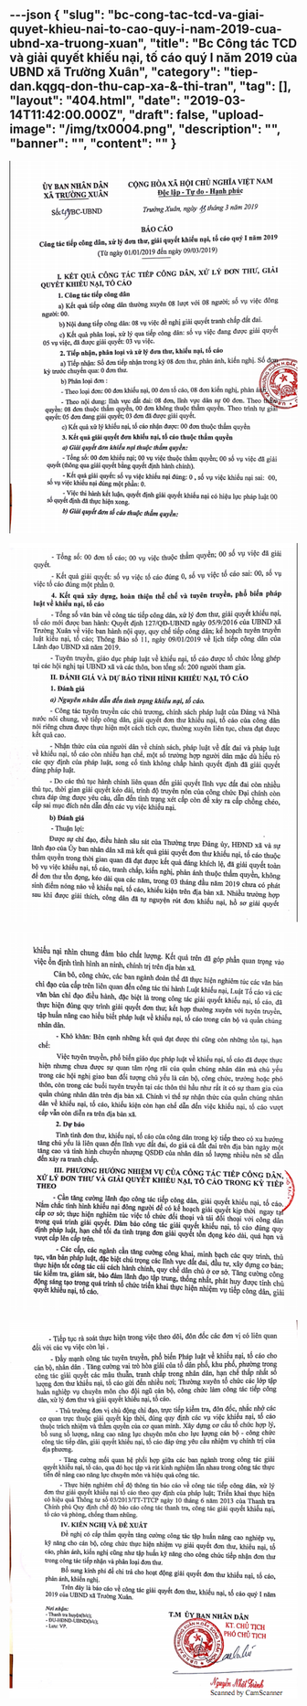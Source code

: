 ---json
{
    "slug": "bc-cong-tac-tcd-va-giai-quyet-khieu-nai-to-cao-quy-i-nam-2019-cua-ubnd-xa-truong-xuan",
    "title": "Bc Công tác TCD và giải quyết khiếu nại, tố cáo quý I năm 2019 của UBND xã Trường Xuân",
    "category": "tiep-dan.kqgq-don-thu-cap-xa-&-thi-tran",
    "tag": [],
    "layout": "404.html",
    "date": "2019-03-14T11:42:00.000Z",
    "draft": false,
    "upload-image": "/img/tx0004.png",
    "description": "",
    "banner": "",
    "__content__": ""
}
---
<p><img alt="" src="/img/tx0001.png" /></p>

<p><img alt="" src="/img/tx0002.png" /></p>

<p><img alt="" src="/img/tx0003.png" /></p>

<p><img alt="" src="/img/tx0004.png" /></p>